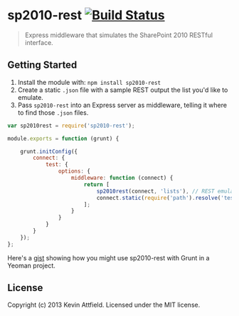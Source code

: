 # sp2010-rest [![Build Status](https://secure.travis-ci.org/TheWebShop/sp2010-rest.png?branch=master)](http://travis-ci.org/TheWebShop/sp2010-rest)

> Express middleware that simulates the SharePoint 2010 RESTful interface.

## Getting Started
1. Install the module with: `npm install sp2010-rest`
2. Create a static `.json` file with a sample REST output the list you'd like to emulate.
3. Pass `sp2010-rest` into an Express server as middleware, telling it where to find those `.json` files.

```javascript
var sp2010rest = require('sp2010-rest');

module.exports = function (grunt) {

    grunt.initConfig({
        connect: {
            test: {
                options: {
                    middleware: function (connect) {
                        return [
                            sp2010rest(connect, 'lists'), // REST emulation of .json files in the 'lists' folder
                            connect.static(require('path').resolve('test'))
                        ];
                    }
                }
            }
        }
    });
};
```

Here's a [gist](https://gist.github.com/Sinetheta/6003037) showing how you might use sp2010-rest with Grunt in a Yeoman project.

## License
Copyright (c) 2013 Kevin Attfield. Licensed under the MIT license.
